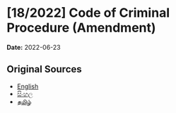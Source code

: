 # [18/2022] Code of Criminal Procedure (Amendment)

**Date:** 2022-06-23

## Original Sources

- [English](https://documents.gov.lk/view/acts/2022/6/18-2022_E.pdf)
- [සිංහල](https://documents.gov.lk/view/acts/2022/6/18-2022_S.pdf)
- [தமிழ்](https://documents.gov.lk/view/acts/2022/6/18-2022_T.pdf)
